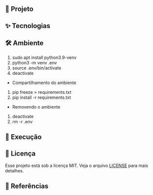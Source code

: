 ## 🌱 Projeto


## ✨ Tecnologias


## 🛠️ Ambiente 
1. sudo apt install python3.9-venv
2. python3 -m venv .env
3. source .env/bin/activate
4. deactivate

- Compartilhamento do ambiente
1. pip freeze > requirements.txt
2. pip install -r requirements.txt

-  Removendo o ambiente
1. deactivate
2. rm -r .env

## 🚀 Execução


## 📄 Licença
Esse projeto está sob a licença MIT. Veja o arquivo [LICENSE](LICENSE) para mais detalhes.

## 🙇 Referências


